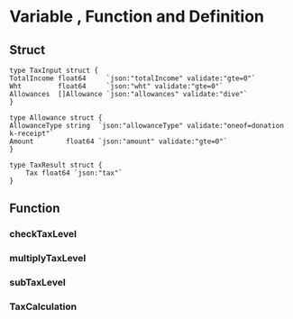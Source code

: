 # Variable , Function and Definition

## Struct

```
type TaxInput struct {
TotalIncome float64     `json:"totalIncome" validate:"gte=0"`
Wht         float64     `json:"wht" validate:"gte=0"`
Allowances  []Allowance `json:"allowances" validate:"dive"`
}
```

```
type Allowance struct {
AllowanceType string  `json:"allowanceType" validate:"oneof=donation k-receipt"`
Amount        float64 `json:"amount" validate:"gte=0"`
}
```

```
type TaxResult struct {
	Tax float64 `json:"tax"`
}
```

## Function

### checkTaxLevel

### multiplyTaxLevel

### subTaxLevel

### TaxCalculation